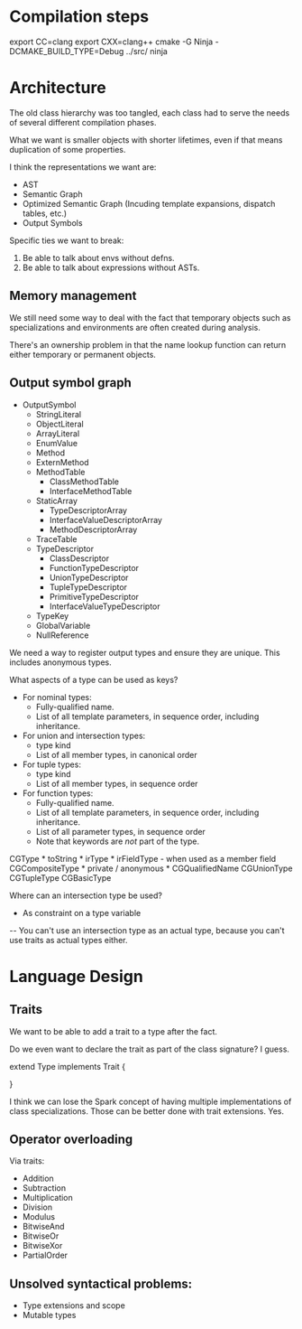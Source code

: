 # Compilation steps
export CC=clang
export CXX=clang++
cmake -G Ninja -DCMAKE_BUILD_TYPE=Debug ../src/
ninja

# Architecture

The old class hierarchy was too tangled, each class had to serve the needs of several
different compilation phases.

What we want is smaller objects with shorter lifetimes, even if that means duplication
of some properties.

I think the representations we want are:

  * AST
  * Semantic Graph
  * Optimized Semantic Graph (Incuding template expansions, dispatch tables, etc.)
  * Output Symbols

Specific ties we want to break:

1) Be able to talk about envs without defns.
2) Be able to talk about expressions without ASTs.

## Memory management

We still need some way to deal with the fact that temporary objects such as specializations
and environments are often created during analysis.

There's an ownership problem in that the name lookup function can return either temporary or
permanent objects.

## Output symbol graph

* OutputSymbol
  * StringLiteral
  * ObjectLiteral
  * ArrayLiteral
  * EnumValue
  * Method
  * ExternMethod
  * MethodTable
    * ClassMethodTable
    * InterfaceMethodTable
  * StaticArray
    * TypeDescriptorArray
    * InterfaceValueDescriptorArray
    * MethodDescriptorArray
  * TraceTable
  * TypeDescriptor
    * ClassDescriptor
    * FunctionTypeDescriptor
    * UnionTypeDescriptor
    * TupleTypeDescriptor
    * PrimitiveTypeDescriptor
    * InterfaceValueTypeDescriptor
  * TypeKey
  * GlobalVariable
  * NullReference

We need a way to register output types and ensure they are unique. This includes anonymous types.

What aspects of a type can be used as keys?

  * For nominal types:
    * Fully-qualified name.
    * List of all template parameters, in sequence order, including inheritance.
  * For union and intersection types:
    * type kind
    * List of all member types, in canonical order
  * For tuple types:
    * type kind
    * List of all member types, in sequence order
  * For function types:
    * Fully-qualified name.
    * List of all template parameters, in sequence order, including inheritance.
    * List of all parameter types, in sequence order
    * Note that keywords are *not* part of the type.

  CGType
    * toString
    * irType
    * irFieldType - when used as a member field
  CGCompositeType
    * private / anonymous
    * CGQualifiedName
  CGUnionType
  CGTupleType
  CGBasicType

Where can an intersection type be used?

  * As constraint on a type variable

  -- You can't use an intersection type as an actual type, because you can't use traits as
     actual types either.

# Language Design

## Traits

We want to be able to add a trait to a type after the fact.

Do we even want to declare the trait as part of the class signature? I guess.

extend Type implements Trait {

}

I think we can lose the Spark concept of having multiple implementations of class specializations.
Those can be better done with trait extensions. Yes.

## Operator overloading

Via traits:

* Addition
* Subtraction
* Multiplication
* Division
* Modulus
* BitwiseAnd
* BitwiseOr
* BitwiseXor
* PartialOrder

## Unsolved syntactical problems:

* Type extensions and scope
* Mutable types
